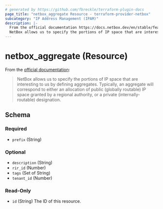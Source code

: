 ```yaml
---
# generated by https://github.com/fbreckle/terraform-plugin-docs
page_title: "netbox_aggregate Resource - terraform-provider-netbox"
subcategory: "IP Address Management (IPAM)"
description: |-
  From the official documentation https://docs.netbox.dev/en/stable/features/ipam/#aggregates:
  NetBox allows us to specify the portions of IP space that are interesting to us by defining aggregates. Typically, an aggregate will correspond to either an allocation of public (globally routable) IP space granted by a regional authority, or a private (internally-routable) designation.
---
```


# netbox_aggregate (Resource)

From the [official documentation](https://docs.netbox.dev/en/stable/features/ipam/#aggregates):

> NetBox allows us to specify the portions of IP space that are interesting to us by defining aggregates. Typically, an aggregate will correspond to either an allocation of public (globally routable) IP space granted by a regional authority, or a private (internally-routable) designation.



<!-- schema generated by tfplugindocs -->
## Schema

### Required

- `prefix` (String)

### Optional

- `description` (String)
- `rir_id` (Number)
- `tags` (Set of String)
- `tenant_id` (Number)

### Read-Only

- `id` (String) The ID of this resource.
